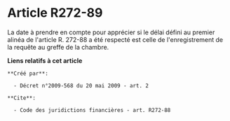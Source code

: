 # Article R272-89

La date à prendre en compte pour apprécier si le délai défini au premier alinéa de l'article R. 272-88 a été respecté est
celle de l'enregistrement de la requête au greffe de la chambre.

**Liens relatifs à cet article**

	**Créé par**:

	  - Décret n°2009-568 du 20 mai 2009 - art. 2

	**Cite**:

	  - Code des juridictions financières - art. R272-88
